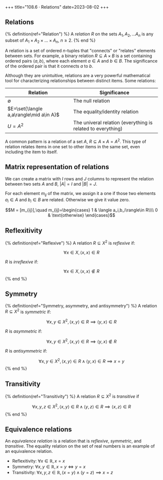 +++
title="108.6 · Relations"
date=2023-08-02
+++

## Relations

{% definition(ref="Relation") %}
A _relation_ $R$ on the sets $A_1,A_2,\ldots A_n$ is any subset of $A_1\times A_2\times\ldots\times A_n$, $n\ge 2$.
{% end %}

A relation is a set of ordered $n$-tuples that "connects" or "relates" elements between sets.
For example, a binary relation $R\subseteq A\times B$ is a set containing ordered pairs $\langle a,b\rangle$, where each element $a\in A$ and $b\in B$.
The significance of the ordered pair is that it connects $a$ to $b$.

Although they are unintuitive, relations are a very powerful mathematical tool for characterizing relationships between distinct items.
Some relations:

|Relation|Significance|
|---|---|
|$\emptyset$|The null relation|
|$E=\set{\langle a,a\rangle\mid a\in A}$|The equality/identity relation|
|$U=A^2$|The univeral relation (everything is related to everything)|

A common pattern is a relation of a set $A$, $R\subseteq A\times A=A^2$.
This type of relation relates items in one set to other items in the same set, even including the item to itself.

## Matrix representation of relations

We can create a matrix with $I$ rows and $J$ columns to represent the relation between two sets $A$ and $B$, $\lvert A\rvert =I$ and $\lvert B\rvert=J$.

For each element $m_{ij}$ of the matrix, we assign it a one if those two elements $a_i\in A$ and $b_i\in B$ are related.
Otherwise we give it value zero.

$$M = [m_{ij}],\quad m_{ij}=\begin{cases} 1 & \langle a_i,b_i\rangle\in R\\\\ 0 & \text{otherwise} \end{cases}$$

## Reflexitivity

{% definition(ref="Reflexive") %}
A relation $R\subseteq X^2$ is _reflexive_ if:

$$\forall x\in X, \langle x,x\rangle\in R$$

$R$ is _irreflexive_ if:

$$\forall x\in X,\langle x,x\rangle\not\in R$$
{% end %}

## Symmetry

<!-- BEGIN SYMMETRY ASYMMETRY AND ANTISYMMETRY ------------------------------->
{% definition(ref="Symmetry, asymmetry, and antisymmetry") %}
A relation $R\subseteq X^2$ is _symmetric_ if:

$$\forall x,y\in X^2, \langle x,y\rangle\in R\implies \langle y,x\rangle\in R$$

$R$ is _asymmetric_ if:

$$\forall x,y\in X^2, \langle x,y\rangle\in R\implies \langle y,x\rangle\not\in R$$

$R$ is _antisymmetric_ if:

$$\forall x,y\in X^2, \langle x,y\rangle\in R\land \langle y,x\rangle\in R\implies x=y$$
{% end %}
<!-- END SYMMETRY ASYMMETRY AND ANTISYMMETRY --------------------------------->

## Transitivity

<!-- BEGIN TRANSITIVITY ------------------------------------------------------>
{% definition(ref="Transitivity") %}
A relation $R\subseteq X^2$ is _transitive_ if

$$\forall x,y,z\in X^2, \langle x,y\rangle\in R \land \langle y,z\rangle\in R\implies \langle x,z\rangle\in R$$
{% end %}
<!-- END TRANSITIVITY -------------------------------------------------------->

## Equivalence relations

An _equivalence relation_ is a relation that is _reflexive_, _symmetric_, and
_transitive_. The equality relation on the set of real numbers is an example of
an equivalence relation.

- Reflexitivity: $\forall x\in\mathbb{R}, x=x$
- Symmetry: $\forall x,y\in\mathbb{R}, x=y\iff y=x$
- Transitivity: $\forall x,y,z\in\mathbb{R}, (x=y)\land (y=z)\implies x=z$


